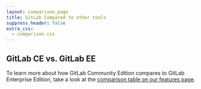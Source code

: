```yaml
---
layout: comparison_page
title: GitLab Compared to other tools
suppress_header: false
extra_css:
  - comparison.css
---
```


## GitLab CE vs. GitLab EE

To learn more about how GitLab Community Edition compares to GitLab Enterprise Edition, take a look at the [comparison table on our features page][comparison-versions].

[comparison-versions]: https://about.gitlab.com/features/#compare